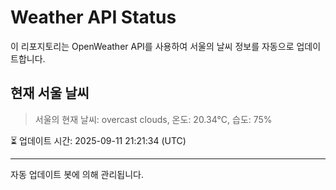 
# Weather API Status

이 리포지토리는 OpenWeather API를 사용하여 서울의 날씨 정보를 자동으로 업데이트합니다.

## 현재 서울 날씨
> 서울의 현재 날씨: overcast clouds, 온도: 20.34°C, 습도: 75%

⏳ 업데이트 시간: 2025-09-11 21:21:34 (UTC)

---
자동 업데이트 봇에 의해 관리됩니다.
